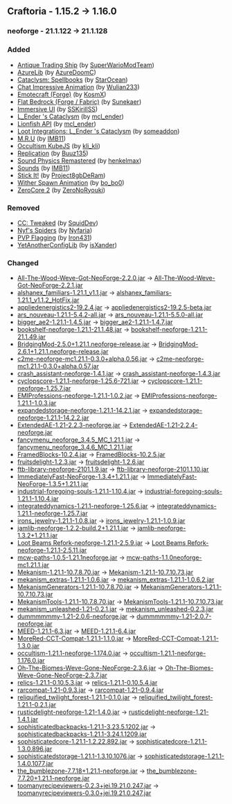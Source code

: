 ## Craftoria - 1.15.2 -> 1.16.0

### neoforge - 21.1.122 -> 21.1.128

### Added

  * [Antique Trading Ship](https://www.curseforge.com/minecraft/mc-mods/antique-trading-ship) (by [SuperWarioModTeam](https://www.curseforge.com/members/SuperWarioModTeam/projects))
  * [AzureLib](https://www.curseforge.com/minecraft/mc-mods/azurelib) (by [AzureDoomC](https://www.curseforge.com/members/AzureDoomC/projects))
  * [Cataclysm: Spellbooks](https://www.curseforge.com/minecraft/mc-mods/cataclysm-spellbooks) (by [StarOcean](https://www.curseforge.com/members/StarOcean/projects))
  * [Chat Impressive Animation](https://www.curseforge.com/minecraft/mc-mods/chat-impressive-animation) (by [Wulian233](https://www.curseforge.com/members/Wulian233/projects))
  * [Emotecraft (Forge)](https://www.curseforge.com/minecraft/mc-mods/emotecraft-forge) (by [KosmX](https://www.curseforge.com/members/KosmX/projects))
  * [Flat Bedrock (Forge / Fabric)](https://www.curseforge.com/minecraft/mc-mods/flat-bedrock) (by [Sunekaer](https://www.curseforge.com/members/Sunekaer/projects))
  * [Immersive UI](https://www.curseforge.com/minecraft/mc-mods/immersive-ui) (by [SSKirillSS](https://www.curseforge.com/members/SSKirillSS/projects))
  * [L_Ender 's Cataclysm](https://www.curseforge.com/minecraft/mc-mods/lendercataclysm) (by [mcl_ender](https://www.curseforge.com/members/mcl_ender/projects))
  * [Lionfish API](https://www.curseforge.com/minecraft/mc-mods/lionfish-api) (by [mcl_ender](https://www.curseforge.com/members/mcl_ender/projects))
  * [Loot Integrations: L_Ender 's Cataclysm](https://www.curseforge.com/minecraft/mc-mods/loot-integrations-cataclysm) (by [someaddon](https://www.curseforge.com/members/someaddon/projects))
  * [M.R.U](https://www.curseforge.com/minecraft/mc-mods/mru) (by [IMB11](https://www.curseforge.com/members/IMB11/projects))
  * [Occultism KubeJS](https://www.curseforge.com/minecraft/mc-mods/occultism-kubejs) (by [kli_kli](https://www.curseforge.com/members/kli_kli/projects))
  * [Replication](https://www.curseforge.com/minecraft/mc-mods/replication) (by [Buuz135](https://www.curseforge.com/members/Buuz135/projects))
  * [Sound Physics Remastered](https://www.curseforge.com/minecraft/mc-mods/sound-physics-remastered) (by [henkelmax](https://www.curseforge.com/members/henkelmax/projects))
  * [Sound​s](https://www.curseforge.com/minecraft/mc-mods/sound) (by [IMB11](https://www.curseforge.com/members/IMB11/projects))
  * [Stick It!](https://www.curseforge.com/minecraft/mc-mods/stick-it) (by [Project8gbDeRam](https://www.curseforge.com/members/Project8gbDeRam/projects))
  * [Wither Spawn Animation](https://www.curseforge.com/minecraft/mc-mods/wither-spawn-animation) (by [bo_bo0](https://www.curseforge.com/members/bo_bo0/projects))
  * [ZeroCore 2](https://www.curseforge.com/minecraft/mc-mods/zerocore) (by [ZeroNoRyouki](https://www.curseforge.com/members/ZeroNoRyouki/projects))

### Removed

  * [CC: Tweaked](https://www.curseforge.com/minecraft/mc-mods/cc-tweaked) (by [SquidDev](https://www.curseforge.com/members/SquidDev/projects))
  * [Nyf's Spiders](https://www.curseforge.com/minecraft/mc-mods/nyfs-spiders) (by [Nyfaria](https://www.curseforge.com/members/Nyfaria/projects))
  * [PVP Flagging](https://www.curseforge.com/minecraft/mc-mods/pvp-flagging) (by [Iron431](https://www.curseforge.com/members/Iron431/projects))
  * [YetAnotherConfigLib](https://www.curseforge.com/minecraft/mc-mods/yacl) (by [isXander](https://www.curseforge.com/members/isXander/projects))

### Changed

  * [All-The-Wood-Weve-Got-NeoForge-2.2.0.jar](https://www.curseforge.com/minecraft/mc-mods/all-the-wood-weve-got/files/6189624) -> [All-The-Wood-Weve-Got-NeoForge-2.2.1.jar](https://www.curseforge.com/minecraft/mc-mods/all-the-wood-weve-got/files/6249825)
  * [alshanex_familiars-1.21.1_v1.1.jar](https://www.curseforge.com/minecraft/mc-mods/alshanexs-familiars/files/6212503) -> [alshanex_familiars-1.21.1_v1.1.2_HotFix.jar](https://www.curseforge.com/minecraft/mc-mods/alshanexs-familiars/files/6250900)
  * [appliedenergistics2-19.2.4.jar](https://www.curseforge.com/minecraft/mc-mods/applied-energistics-2/files/6225422) -> [appliedenergistics2-19.2.5-beta.jar](https://www.curseforge.com/minecraft/mc-mods/applied-energistics-2/files/6237438)
  * [ars_nouveau-1.21.1-5.4.2-all.jar](https://www.curseforge.com/minecraft/mc-mods/ars-nouveau/files/6175894) -> [ars_nouveau-1.21.1-5.5.0-all.jar](https://www.curseforge.com/minecraft/mc-mods/ars-nouveau/files/6228434)
  * [bigger_ae2-1.21.1-1.4.5.jar](https://www.curseforge.com/minecraft/mc-mods/bigger-ae2/files/5987512) -> [bigger_ae2-1.21.1-1.4.7.jar](https://www.curseforge.com/minecraft/mc-mods/bigger-ae2/files/6238835)
  * [bookshelf-neoforge-1.21.1-21.1.48.jar](https://www.curseforge.com/minecraft/mc-mods/bookshelf/files/6148170) -> [bookshelf-neoforge-1.21.1-21.1.49.jar](https://www.curseforge.com/minecraft/mc-mods/bookshelf/files/6248800)
  * [BridgingMod-2.5.0+1.21.1.neoforge-release.jar](https://www.curseforge.com/minecraft/mc-mods/bridging-mod/files/5786591) -> [BridgingMod-2.6.1+1.21.1.neoforge-release.jar](https://www.curseforge.com/minecraft/mc-mods/bridging-mod/files/6176873)
  * [c2me-neoforge-mc1.21.1-0.3.0+alpha.0.56.jar](https://www.curseforge.com/minecraft/mc-mods/c2me/files/6217644) -> [c2me-neoforge-mc1.21.1-0.3.0+alpha.0.57.jar](https://www.curseforge.com/minecraft/mc-mods/c2me/files/6239431)
  * [crash_assistant-neoforge-1.4.1.jar](https://www.curseforge.com/minecraft/mc-mods/crash-assistant/files/6215688) -> [crash_assistant-neoforge-1.4.3.jar](https://www.curseforge.com/minecraft/mc-mods/crash-assistant/files/6222829)
  * [cyclopscore-1.21.1-neoforge-1.25.6-721.jar](https://www.curseforge.com/minecraft/mc-mods/cyclops-core/files/6199458) -> [cyclopscore-1.21.1-neoforge-1.25.7.jar](https://www.curseforge.com/minecraft/mc-mods/cyclops-core/files/6230091)
  * [EMIProfessions-neoforge-1.21.1-1.0.2.jar](https://www.curseforge.com/minecraft/mc-mods/emi-professions-emip/files/5805959) -> [EMIProfessions-neoforge-1.21.1-1.0.3.jar](https://www.curseforge.com/minecraft/mc-mods/emi-professions-emip/files/6231426)
  * [expandedstorage-neoforge-1.21.1-14.2.1.jar](https://www.curseforge.com/minecraft/mc-mods/expanded-storage/files/5974467) -> [expandedstorage-neoforge-1.21.1-14.2.2.jar](https://www.curseforge.com/minecraft/mc-mods/expanded-storage/files/6230564)
  * [ExtendedAE-1.21-2.2.3-neoforge.jar](https://www.curseforge.com/minecraft/mc-mods/ex-pattern-provider/files/6202866) -> [ExtendedAE-1.21-2.2.4-neoforge.jar](https://www.curseforge.com/minecraft/mc-mods/ex-pattern-provider/files/6251183)
  * [fancymenu_neoforge_3.4.5_MC_1.21.1.jar](https://www.curseforge.com/minecraft/mc-mods/fancymenu/files/6223341) -> [fancymenu_neoforge_3.4.6_MC_1.21.1.jar](https://www.curseforge.com/minecraft/mc-mods/fancymenu/files/6231147)
  * [FramedBlocks-10.2.4.jar](https://www.curseforge.com/minecraft/mc-mods/framedblocks/files/6127891) -> [FramedBlocks-10.2.5.jar](https://www.curseforge.com/minecraft/mc-mods/framedblocks/files/6241584)
  * [fruitsdelight-1.2.3.jar](https://www.curseforge.com/minecraft/mc-mods/fruits-delight/files/6095147) -> [fruitsdelight-1.2.6.jar](https://www.curseforge.com/minecraft/mc-mods/fruits-delight/files/6242385)
  * [ftb-library-neoforge-2101.1.9.jar](https://www.curseforge.com/minecraft/mc-mods/ftb-library-forge/files/6161173) -> [ftb-library-neoforge-2101.1.10.jar](https://www.curseforge.com/minecraft/mc-mods/ftb-library-forge/files/6229316)
  * [ImmediatelyFast-NeoForge-1.3.4+1.21.1.jar](https://www.curseforge.com/minecraft/mc-mods/immediatelyfast/files/6124852) -> [ImmediatelyFast-NeoForge-1.3.5+1.21.1.jar](https://www.curseforge.com/minecraft/mc-mods/immediatelyfast/files/6236703)
  * [industrial-foregoing-souls-1.21.1-1.10.4.jar](https://www.curseforge.com/minecraft/mc-mods/industrial-foregoing-souls/files/6151480) -> [industrial-foregoing-souls-1.21.1-1.10.4.jar](https://www.curseforge.com/minecraft/mc-mods/industrial-foregoing-souls/files/6235883)
  * [integrateddynamics-1.21.1-neoforge-1.25.6.jar](https://www.curseforge.com/minecraft/mc-mods/integrated-dynamics/files/6221696) -> [integrateddynamics-1.21.1-neoforge-1.25.7.jar](https://www.curseforge.com/minecraft/mc-mods/integrated-dynamics/files/6250036)
  * [irons_jewelry-1.21.1-1.0.8.jar](https://www.curseforge.com/minecraft/mc-mods/irons-jewelry/files/6197533) -> [irons_jewelry-1.21.1-1.0.9.jar](https://www.curseforge.com/minecraft/mc-mods/irons-jewelry/files/6236597)
  * [jamlib-neoforge-1.2.2-build.2+1.21.1.jar](https://www.curseforge.com/minecraft/mc-mods/jamlib/files/5988164) -> [jamlib-neoforge-1.3.2+1.21.1.jar](https://www.curseforge.com/minecraft/mc-mods/jamlib/files/6240316)
  * [Loot Beams Refork-neoforge-1.21.1-2.5.9.jar](https://www.curseforge.com/minecraft/mc-mods/loot-beams-refork/files/6079581) -> [Loot Beams Refork-neoforge-1.21.1-2.5.11.jar](https://www.curseforge.com/minecraft/mc-mods/loot-beams-refork/files/6242198)
  * [mcw-paths-1.0.5-1.21.1neoforge.jar](https://www.curseforge.com/minecraft/mc-mods/macaws-paths-and-pavings/files/5635678) -> [mcw-paths-1.1.0neoforge-mc1.21.1.jar](https://www.curseforge.com/minecraft/mc-mods/macaws-paths-and-pavings/files/6244049)
  * [Mekanism-1.21.1-10.7.8.70.jar](https://www.curseforge.com/minecraft/mc-mods/mekanism/files/6018306) -> [Mekanism-1.21.1-10.7.10.73.jar](https://www.curseforge.com/minecraft/mc-mods/mekanism/files/6242484)
  * [mekanism_extras-1.21.1-1.0.6.jar](https://www.curseforge.com/minecraft/mc-mods/mekanism-extras/files/6168237) -> [mekanism_extras-1.21.1-1.0.6.2.jar](https://www.curseforge.com/minecraft/mc-mods/mekanism-extras/files/6243027)
  * [MekanismGenerators-1.21.1-10.7.8.70.jar](https://www.curseforge.com/minecraft/mc-mods/mekanism-generators/files/6018309) -> [MekanismGenerators-1.21.1-10.7.10.73.jar](https://www.curseforge.com/minecraft/mc-mods/mekanism-generators/files/6242487)
  * [MekanismTools-1.21.1-10.7.8.70.jar](https://www.curseforge.com/minecraft/mc-mods/mekanism-tools/files/6018310) -> [MekanismTools-1.21.1-10.7.10.73.jar](https://www.curseforge.com/minecraft/mc-mods/mekanism-tools/files/6242488)
  * [mekanism_unleashed-1.21-0.2.1.jar](https://www.curseforge.com/minecraft/mc-mods/mekanism-unleashed/files/5615530) -> [mekanism_unleashed-0.2.3.jar](https://www.curseforge.com/minecraft/mc-mods/mekanism-unleashed/files/6239211)
  * [dummmmmmy-1.21-2.0.6-neoforge.jar](https://www.curseforge.com/minecraft/mc-mods/mmmmmmmmmmmm/files/5779508) -> [dummmmmmy-1.21-2.0.7-neoforge.jar](https://www.curseforge.com/minecraft/mc-mods/mmmmmmmmmmmm/files/6237115)
  * [MEED-1.21.1-6.3.jar](https://www.curseforge.com/minecraft/mc-mods/moderately-enough-effect-descriptions-meed/files/6222668) -> [MEED-1.21.1-6.4.jar](https://www.curseforge.com/minecraft/mc-mods/moderately-enough-effect-descriptions-meed/files/6245728)
  * [MoreRed-CCT-Compat-1.21.1-1.1.0.jar](https://www.curseforge.com/minecraft/mc-mods/more-red-x-cc-tweaked-compat/files/5685611) -> [MoreRed-CCT-Compat-1.21.1-1.3.0.jar](https://www.curseforge.com/minecraft/mc-mods/more-red-x-cc-tweaked-compat/files/6165477)
  * [occultism-1.21.1-neoforge-1.174.0.jar](https://www.curseforge.com/minecraft/mc-mods/occultism/files/6209397) -> [occultism-1.21.1-neoforge-1.176.0.jar](https://www.curseforge.com/minecraft/mc-mods/occultism/files/6238567)
  * [Oh-The-Biomes-Weve-Gone-NeoForge-2.3.6.jar](https://www.curseforge.com/minecraft/mc-mods/oh-the-biomes-weve-gone/files/6224189) -> [Oh-The-Biomes-Weve-Gone-NeoForge-2.3.7.jar](https://www.curseforge.com/minecraft/mc-mods/oh-the-biomes-weve-gone/files/6237150)
  * [relics-1.21.1-0.10.5.3.jar](https://www.curseforge.com/minecraft/mc-mods/relics-mod/files/6214002) -> [relics-1.21.1-0.10.5.4.jar](https://www.curseforge.com/minecraft/mc-mods/relics-mod/files/6243373)
  * [rarcompat-1.21-0.9.3.jar](https://www.curseforge.com/minecraft/mc-mods/rar-compat/files/6225157) -> [rarcompat-1.21-0.9.4.jar](https://www.curseforge.com/minecraft/mc-mods/rar-compat/files/6234725)
  * [reliquified_twilight_forest-1.21.1-0.1.0.jar](https://www.curseforge.com/minecraft/mc-mods/reliquified-twilight-forest/files/6213981) -> [reliquified_twilight_forest-1.21.1-0.2.1.jar](https://www.curseforge.com/minecraft/mc-mods/reliquified-twilight-forest/files/6246889)
  * [rusticdelight-neoforge-1.21-1.4.0.jar](https://www.curseforge.com/minecraft/mc-mods/rustic-delight/files/6190744) -> [rusticdelight-neoforge-1.21-1.4.1.jar](https://www.curseforge.com/minecraft/mc-mods/rustic-delight/files/6243354)
  * [sophisticatedbackpacks-1.21.1-3.23.5.1202.jar](https://www.curseforge.com/minecraft/mc-mods/sophisticated-backpacks/files/6223088) -> [sophisticatedbackpacks-1.21.1-3.24.1.1209.jar](https://www.curseforge.com/minecraft/mc-mods/sophisticated-backpacks/files/6246606)
  * [sophisticatedcore-1.21.1-1.2.22.892.jar](https://www.curseforge.com/minecraft/mc-mods/sophisticated-core/files/6225430) -> [sophisticatedcore-1.21.1-1.3.0.896.jar](https://www.curseforge.com/minecraft/mc-mods/sophisticated-core/files/6241158)
  * [sophisticatedstorage-1.21.1-1.3.10.1076.jar](https://www.curseforge.com/minecraft/mc-mods/sophisticated-storage/files/6217937) -> [sophisticatedstorage-1.21.1-1.4.0.1077.jar](https://www.curseforge.com/minecraft/mc-mods/sophisticated-storage/files/6241215)
  * [the_bumblezone-7.7.18+1.21.1-neoforge.jar](https://www.curseforge.com/minecraft/mc-mods/the-bumblezone-forge/files/6205187) -> [the_bumblezone-7.7.20+1.21.1-neoforge.jar](https://www.curseforge.com/minecraft/mc-mods/the-bumblezone-forge/files/6241705)
  * [toomanyrecipeviewers-0.2.3+jei.19.21.0.247.jar](https://www.curseforge.com/minecraft/mc-mods/tmrv/files/6226954) -> [toomanyrecipeviewers-0.3.0+jei.19.21.0.247.jar](https://www.curseforge.com/minecraft/mc-mods/tmrv/files/6237082)

